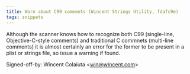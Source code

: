 ```yaml
---
title: Warn about C99 comments (Wincent Strings Utility, fdafc9e)
tags: snippets
---
```


Although the scanner knows how to recognize both C99 (single-line, Objective-C-style comments) and traditional C commnets (multi-line comments) it is almost certainly an error for the former to be present in a plist or strings file, so issue a warning if found.

Signed-off-by: Wincent Colaiuta &lt;win@wincent.com&gt;
